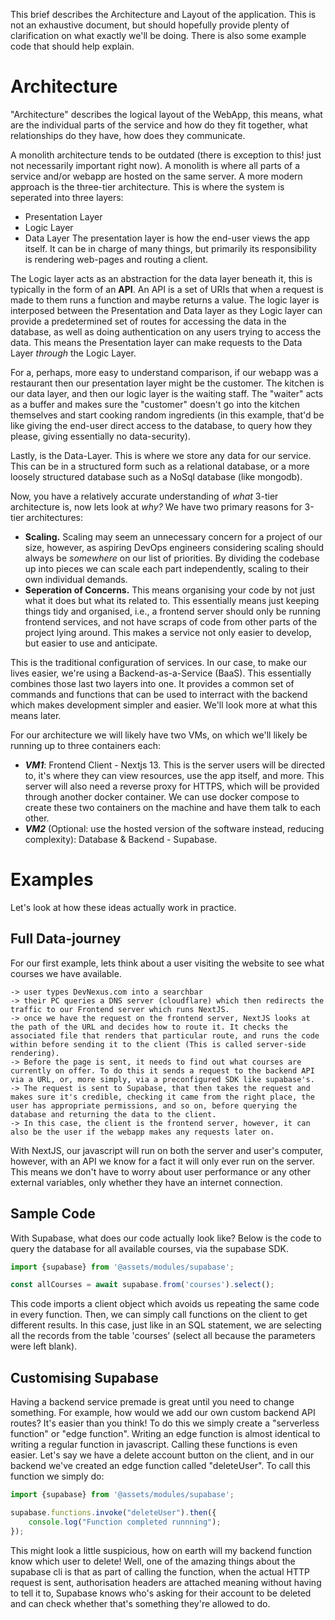 This brief describes the Architecture and Layout of the application. This is not an exhaustive document, but should hopefully provide plenty of clarification on what exactly we'll be doing. There is also some example code that should help explain.

# Architecture
"Architecture" describes the logical layout of the WebApp, this means, what are the individual parts of the service and how do they fit together, what relationships do they have, how does they communicate.

A monolith architecture tends to be outdated (there is exception to this! just not necessarily important right now). A monolith is where all parts of a service and/or webapp are hosted on the same server. A more modern approach is the three-tier architecture. This is where the system is seperated into three layers:
- Presentation Layer
- Logic Layer
- Data Layer
The presentation layer is how the end-user views the app itself. It can be in charge of many things, but primarily its responsibility is rendering web-pages and routing a client.

The Logic layer acts as an abstraction for the data layer beneath it, this is typically in the form of an **API**. An API is a set of URIs that when a request is made to them runs a function and maybe returns a value. The logic layer is interposed between the Presentation and Data layer as they Logic layer can provide a predetermined set of routes for accessing the data in the database, as well as doing authentication on any users trying to access the data. This means the Presentation layer can make requests to the Data Layer *through* the Logic Layer.

For a, perhaps, more easy to understand comparison, if our webapp was a restaurant then our presentation layer might be the customer. The kitchen is our data layer, and then our logic layer is the waiting staff. The "waiter" acts as a buffer and makes sure the "customer" doesn't go into the kitchen themselves and start cooking random ingredients (in this example, that'd be like giving the end-user direct access to the database, to query how they please, giving essentially no data-security).

Lastly, is the Data-Layer. This is where we store any data for our service. This can be in a structured form such as a relational database, or a more loosely structured database such as a NoSql database (like mongodb).

Now, you have a relatively accurate understanding of *what* 3-tier architecture is, now lets look at *why?* We have two primary reasons for 3-tier architectures:
- **Scaling.** Scaling may seem an unnecessary concern for a project of our size, however, as aspiring DevOps engineers considering scaling should always be *somewhere* on our list of priorities. By dividing the codebase up into pieces we can scale each part independently, scaling to their own individual demands.
- **Seperation of Concerns.** This means organising your code by not just what it does but what its related to. This essentially means just keeping things tidy and organised, i.e., a frontend server should only be running frontend services, and not have scraps of code from other parts of the project lying around. This makes a service not only easier to develop, but easier to use and anticipate.

This is the traditional configuration of services. In our case, to make our lives easier, we're using a Backend-as-a-Service (BaaS). This essentially combines those last two layers into one. It provides a common set of commands and functions that can be used to interract with the backend which makes development simpler and easier. We'll look more at what this means later.

For our architecture we will likely have two VMs, on which we'll likely be running up to three containers each:
- ***VM1***: Frontend Client - Nextjs 13. This is the server users will be directed to, it's where they can view resources, use the app itself, and more. This server will also need a reverse proxy for HTTPS, which will be provided through another docker container. We can use docker compose to create these two containers on the machine and have them talk to each other.
- ***VM2*** (Optional: use the hosted version of the software instead, reducing complexity):  Database & Backend - Supabase.

# Examples
Let's look at how these ideas actually work in practice.

## Full Data-journey
For our first example, lets think about a user visiting the website to see what courses we have available.
```
-> user types DevNexus.com into a searchbar
-> their PC queries a DNS server (cloudflare) which then redirects the traffic to our Frontend server which runs NextJS.
-> once we have the request on the frontend server, NextJS looks at the path of the URL and decides how to route it. It checks the associated file that renders that particular route, and runs the code within before sending it to the client (This is called server-side rendering).
-> Before the page is sent, it needs to find out what courses are currently on offer. To do this it sends a request to the backend API via a URL, or, more simply, via a preconfigured SDK like supabase's.
-> The request is sent to Supabase, that then takes the request and makes sure it's credible, checking it came from the right place, the user has appropriate permissions, and so on, before querying the database and returning the data to the client.
-> In this case, the client is the frontend server, however, it can also be the user if the webapp makes any requests later on.
```

With NextJS, our javascript will run on both the server and user's computer, however, with an API we know for a fact it will only ever run on the server. This means we don't have to worry about user performance or any other external variables, only whether they have an internet connection. 


## Sample Code
With Supabase, what does our code actually look like? Below is the code to query the database for all available courses, via the supabase SDK.
```javascript
import {supabase} from '@assets/modules/supabase';

const allCourses = await supabase.from('courses').select();
```

This code imports a client object which avoids us repeating the same code in every function. Then, we can simply call functions on the client to get different results. In this case, just like in an SQL statement, we are selecting all the records from the table 'courses' (select all because the parameters were left blank).

## Customising Supabase
Having a backend service premade is great until you need to change something. For example, how would we add our own custom backend API routes? It's easier than you think! To do this we simply create a "serverless function" or "edge function". Writing an edge function is almost identical to writing a regular function in javascript. Calling these functions is even easier. Let's say we have a delete account button on the client, and in our backend we've created an edge function called "deleteUser". To call this function we simply do:
```javascript
import {supabase} from '@assets/modules/supabase';

supabase.functions.invoke("deleteUser").then({
	console.log("Function completed runnning");
});
```

This might look a little suspicious, how on earth will my backend function know which user to delete! Well, one of the amazing things about the supabase cli is that as part of calling the function, when the actual HTTP request is sent, authorisation headers are attached meaning without having to tell it to, Supabase knows who's asking for their account to be deleted and can check whether that's something they're allowed to do.
